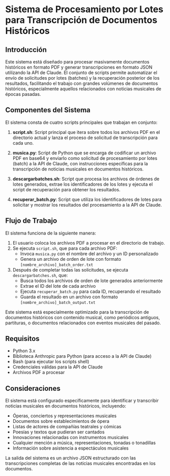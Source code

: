 # Sistema de Procesamiento por Lotes para Transcripción de Documentos Históricos

## Introducción

Este sistema está diseñado para procesar masivamente documentos históricos en formato PDF y generar transcripciones en formato JSON utilizando la API de Claude. El conjunto de scripts permite automatizar el envío de solicitudes por lotes (batches) y la recuperación posterior de los resultados, facilitando el trabajo con grandes volúmenes de documentos históricos, especialmente aquellos relacionados con noticias musicales de épocas pasadas.

## Componentes del Sistema

El sistema consta de cuatro scripts principales que trabajan en conjunto:

1. **script.sh**: Script principal que itera sobre todos los archivos PDF en el directorio actual y lanza el proceso de solicitud de transcripción para cada uno.

2. **musica.py**: Script de Python que se encarga de codificar un archivo PDF en base64 y enviarlo como solicitud de procesamiento por lotes (batch) a la API de Claude, con instrucciones específicas para la transcripción de noticias musicales en documentos históricos.

3. **descargarbatches.sh**: Script que procesa los archivos de órdenes de lotes generados, extrae los identificadores de los lotes y ejecuta el script de recuperación para obtener los resultados.

4. **recuperar_batch.py**: Script que utiliza los identificadores de lotes para solicitar y mostrar los resultados del procesamiento a la API de Claude.

## Flujo de Trabajo

El sistema funciona de la siguiente manera:

1. El usuario coloca los archivos PDF a procesar en el directorio de trabajo.
2. Se ejecuta `script.sh`, que para cada archivo PDF:
   - Invoca `musica.py` con el nombre del archivo y un ID personalizado
   - Genera un archivo de orden de lote con formato `[nombre_archivo]_batch_order.txt`
3. Después de completar todas las solicitudes, se ejecuta `descargarbatches.sh`, que:
   - Busca todos los archivos de orden de lote generados anteriormente
   - Extrae el ID del lote de cada archivo
   - Ejecuta `recuperar_batch.py` para cada ID, recuperando el resultado
   - Guarda el resultado en un archivo con formato `[nombre_archivo]_batch_output.txt`

Este sistema está especialmente optimizado para la transcripción de documentos históricos con contenido musical, como periódicos antiguos, partituras, o documentos relacionados con eventos musicales del pasado.

## Requisitos

- Python 3.x
- Biblioteca Anthropic para Python (para acceso a la API de Claude)
- Bash (para ejecutar los scripts shell)
- Credenciales válidas para la API de Claude
- Archivos PDF a procesar

## Consideraciones

El sistema está configurado específicamente para identificar y transcribir noticias musicales en documentos históricos, incluyendo:
- Óperas, conciertos y representaciones musicales
- Documentos sobre establecimientos de ópera
- Listas de actores de compañías teatrales y cómicas
- Poesías y textos que pudieran ser cantados
- Innovaciones relacionadas con instrumentos musicales
- Cualquier mención a música, representaciones, tonadas o tonadillas
- Información sobre asistencia a espectáculos musicales

La salida del sistema es un archivo JSON estructurado con las transcripciones completas de las noticias musicales encontradas en los documentos.
